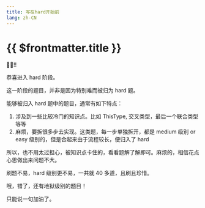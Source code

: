 ```yaml
---
title: 写在hard开始前
lang: zh-CN
---
```


# {{ $frontmatter.title }}

🎉🎉!!

恭喜进入 hard 阶段。

这一阶段的题目，并非是因为特别难而被归为 hard 题。

能够被归入 hard 题中的题目，通常有如下特点：

1. 涉及到一些比较冷门的知识点。比如 ThisType, 交叉类型，最后一个联合类型等等
2. 麻烦，要拆很多步去实现。这类题，每一步单独拆开，都是 medium 级别 or easy 级别的，但是合起来由于流程较长，便归入了 hard

所以，也不用太过担心，被知识点卡住的，看看题解了解即可。麻烦的，相信花点心思做出来问题不大。

刷题不易，hard 级别更不易，一共就 40 多道，且刷且珍惜。

哦，错了，还有地狱级别的题目！

只能说一句加油了。